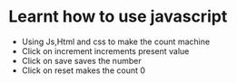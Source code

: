 # Learnt how to use javascript  
* Using Js,Html and css to make the count machine 
* Click on increment increments present value 
* Click on save saves the number
* Click on reset makes the count 0
